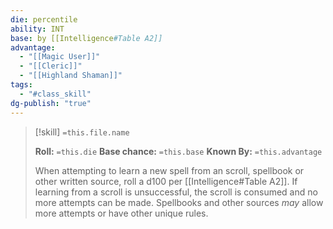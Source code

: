 ```yaml
---
die: percentile
ability: INT
base: by [[Intelligence#Table A2]]
advantage:
  - "[[Magic User]]"
  - "[[Cleric]]"
  - "[[Highland Shaman]]"
tags:
  - "#class_skill"
dg-publish: "true"
---
```



> [!skill] `=this.file.name`
>  
>**Roll:** `=this.die`
>**Base chance:** `=this.base`
>**Known By:** `=this.advantage`
>
>When attempting to learn a new spell from an scroll, spellbook or other written source, roll a d100 per [[Intelligence#Table A2]]. If learning from a scroll is unsuccessful, the scroll is consumed and no more attempts can be made. Spellbooks and other sources *may* allow more attempts or have other unique rules.




